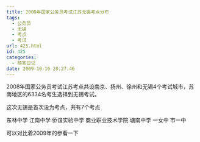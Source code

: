 ```yaml
---
title: 2008年国家公务员考试江苏无锡考点分布
tags:
  - 公务员
  - 无锡
  - 考点
  - 考试
url: 425.html
id: 425
categories:
  - 随笔日记
date: 2009-10-16 20:27:46
---
```


2008年国家公务员考试江苏考点共设南京、扬州、徐州和无锡4个考试城市，苏南地区的6334名考生选择到无锡考试。  

这次无锡是首次设为考点，共有7个考点  

东林中学 江南中学 侨谊实验中学 商业职业技术学院 塘南中学 一女中 市一中  

可以对比着2009年的参看一下